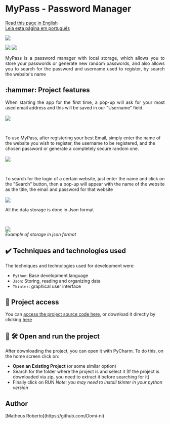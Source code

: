<h1 align="justify"> MyPass - Password Manager </h1>

[Read this page in English](https://github.com/Domi-ni/password_manager/tree/main#readme)
<br>
[Leia esta página em português](https://github.com/Domi-ni/password_manager/blob/main/README-pt.md)

<p align="justify">
  <img loading="lazy" src="https://github.com/Domi-ni/password_manager/assets/112003358/dba8b269-1894-4101-853b-4424027595ee"/>


<p align="justify">
  <img loading="lazy" src="https://img.shields.io/badge/License-MIT-green"/>
  <img loading="lazy" src="https://img.shields.io/badge/Status-Concluded-blue"/>
</p>

<p align="justify">MyPass is a password manager with local storage, which allows you to store your passwords or generate new random passwords, and also allows you to search for the password and username used to register, by search the website's name</p>


<h2 align="justify">:hammer: Project features </h2>

<p align="justify">
  When starting the app for the first time, a pop-up will ask for your most used email address and this will be saved in our "Username" field.
  <br><br>
  <img loading="lazy" src="https://github.com/Domi-ni/password_manager/assets/112003358/3b44b4cc-b9dd-46fb-8990-fba09ae7181a"/>
</p>

<br>

<p>
  To use MyPass, after registering your best Email, simply enter the name of the website you wish to register, the username to be registered, and the chosen password or generate a completely secure random one.
  <br><br>
  <img loading="lazy" src="https://github.com/Domi-ni/password_manager/assets/112003358/45fc614e-038d-4fda-b4be-38e8fa0d6675"/>
</p>
<br>
<p align="justify">
    To search for the login of a certain website, just enter the name and click on the "Search" button, then a pop-up will appear with the name of the website as the title, the email and password for that website
<br><br>
  <img loading="lazy" src="https://github.com/Domi-ni/password_manager/assets/112003358/8a0af79b-3317-49ec-88e9-10ead0e9a2cf"/>
</p>


<p align="justify">
  All the data storage is done in Json format
</p>

<br>

<p align="justify">
  <img loading="lazy" src="https://github.com/Domi-ni/password_manager/assets/112003358/ddab955c-2222-4cb9-a885-f36e97ec7adb"/>
  <br>
  <em>Example of storage in json format</em>
</p>

<h2 align="justify">✔️ Techniques and technologies used</h2>
The techniques and technologies used for development were:

- `Python`: Base development language
- `Json`: Storing, reading and organizing data
- `Tkinter`: graphical user interface

<h2 align="justify">📁 Project access</h2>

You can [access the project source code here](https://github.com/Domi-ni/password_manager/tree/main), or download it directly by clicking [here]()

<h2 align="justify">📁 🛠️ Open and run the project</h2>

After downloading the project, you can open it with PyCharm. To do this, on the home screen click on:

- **Open an Existing Project** (or some similar option)
- Search for the folder where the project is and select it (If the project is downloaded via zip, you need to extract it before searching for it)
- Finally click on RUN
_Note: you may need to install tkinter in your python version_


<h2 align="justify">Author</h2>
[Matheus Roberto](https://github.com/Domi-ni)
